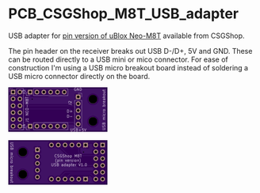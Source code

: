 # PCB_CSGShop_M8T_USB_adapter

USB adapter for [pin version of uBlox Neo-M8T](https://www.csgshop.com/product.php?id_product=240) available from CSGShop.

The pin header on the receiver breaks out USB D-/D+, 5V and GND. These can be routed directly to a USB mini or mico connector. For ease of construction I'm using a USB micro breakout board instead of soldering a USB micro connector directly on the board.

![PCB font](./doc/pcb_front.png)

![PCB back](./doc/pcb_back.png)


